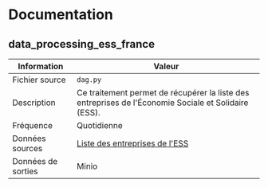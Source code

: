 # Documentation

## data_processing_ess_france

| Information | Valeur |
| -------- | -------- |
| Fichier source | `dag.py` |
| Description | Ce traitement permet de récupérer la liste des entreprises de l'Économie Sociale et Solidaire (ESS). |
| Fréquence | Quotidienne |
| Données sources | [Liste des entreprises de l'ESS](https://www.data.gouv.fr/fr/datasets/646c8d45de96cc3428092c6b/) |
| Données de sorties | Minio |

